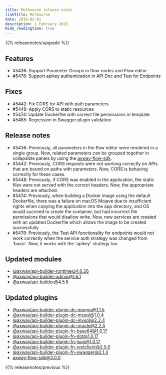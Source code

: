 ```yaml
---
title: Melbourne release notes
linkTitle: Melbourne
date: 2019-02-01
description: 1 February 2019
Hide_readingtime: true
---
```


{{% releasenotes/upgrade %}}

## Features

* #5436: Support Parameter Groups in flow-nodes and Flow editor
* #5478: Support apikey authentication in API Doc and Test for Endpoints

## Fixes

* #5442: Fix CORS for API with path parameters
* #5448: Apply CORS to static resources
* #5474: Update Dockerfile with correct file permissions in template
* #5485: Regression in Swagger plugin validation

## Release notes

* #5436: Previously, all parameters in the flow editor were rendered in a single group. Now, related parameters can be grouped together in collapsible panels by using the [axway-flow-sdk](https://www.npmjs.com/package/axway-flow-sdk).
* #5442: Previously, CORS requests were not working correctly on APIs that are bound on paths with parameters. Now, CORS is behaving correctly for these cases.
* #5448: Previously, if CORS was enabled in the application, the static files were not served with the correct headers. Now, the appropriate headers are attached.
* #5474: Previously, when building a Docker image using the default Dockerfile, there was a failure on macOS Mojave due to insufficient rights when copying the application into the app directory, and OS would succeed to create the container, but had incorrect file permissions that would disallow write. Now, new services are created with an updated Dockerfile which allows the image to be created successfully.
* #5478: Previously, the Test API functionality for endpoints would not work correctly when the service auth strategy was changed from 'basic'. Now, it works with the 'apikey' strategy too.

## Updated modules

* [@axway/api-builder-runtime@4.6.26](https://www.npmjs.com/package/@axway/api-builder-runtime/v/4.6.26)
* [@axway/api-builder-admin@1.6.1](https://www.npmjs.com/package/@axway/api-builder-admin/v/1.6.1)
* [@axway/api-builder@4.5.5](https://www.npmjs.com/package/@axway/api-builder/v/4.5.5)

## Updated plugins

* [@axway/api-builder-plugin-dc-mongo@1.1.5](https://www.npmjs.com/package/@axway/api-builder-plugin-dc-mongo/v/1.1.5)
* [@axway/api-builder-plugin-dc-mssql@1.0.4](https://www.npmjs.com/package/@axway/api-builder-plugin-dc-mssql/v/1.0.4)
* [@axway/api-builder-plugin-dc-mysql@2.2.4](https://www.npmjs.com/package/@axway/api-builder-plugin-dc-mysql/v/2.2.4)
* [@axway/api-builder-plugin-dc-oracle@2.2.5](https://www.npmjs.com/package/@axway/api-builder-plugin-dc-oracle/v/2.2.5)
* [@axway/api-builder-plugin-fn-base64@1.0.17](https://www.npmjs.com/package/@axway/api-builder-plugin-fn-base64/v/1.0.17)
* [@axway/api-builder-plugin-fn-dot@1.0.17](https://www.npmjs.com/package/@axway/api-builder-plugin-fn-dot/v/1.0.17)
* [@axway/api-builder-plugin-fn-json@1.0.17](https://www.npmjs.com/package/@axway/api-builder-plugin-fn-json/v/1.0.17)
* [@axway/api-builder-plugin-fn-restclient@2.0.0](https://www.npmjs.com/package/@axway/api-builder-plugin-fn-restclient/v/2.0.0)
* [@axway/api-builder-plugin-fn-swagger@2.1.4](https://www.npmjs.com/package/@axway/api-builder-plugin-fn-swagger/v/2.1.4)
* [axway-flow-sdk@3.0.0](https://www.npmjs.com/package/axway-flow-sdk/v/3.0.0)

{{% releasenotes/previous %}}
